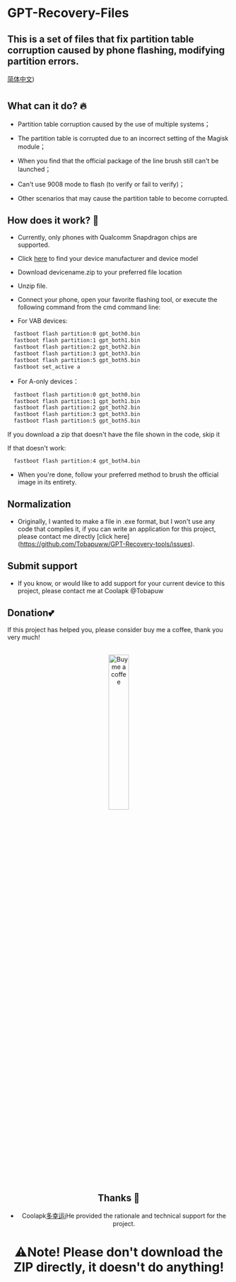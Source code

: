 # GPT-Recovery-Files
## This is a set of files that fix partition table corruption caused by phone flashing, modifying partition errors.

[简体中文](https://github.com/Tobapuww/GPT-Recovery-Files/blob/main/README.md))
 #
## What can it do? 🔥

  - Partition table corruption caused by the use of multiple systems；
  
  - The partition table is corrupted due to an incorrect setting of the Magisk module；
  
  - When you find that the official package of the line brush still can't be launched；
  
  - Can't use 9008 mode to flash (to verify or fail to verify)；
  
  - Other scenarios that may cause the partition table to become corrupted.
  
  
 ## How does it work? 🚀
 
- Currently, only phones with Qualcomm Snapdragon chips are supported.
  
- Click [here](https://github.com/Tobapuww/GPT-Recovery-tools/device) to find your device manufacturer and device model

- Download devicename.zip to your preferred file location
  
- Unzip file.
  
- Connect your phone, open your favorite flashing tool, or execute the following command from the cmd command line:

- For VAB devices:
  
```bat
  fastboot flash partition:0 gpt_both0.bin
  fastboot flash partition:1 gpt_both1.bin
  fastboot flash partition:2 gpt_both2.bin
  fastboot flash partition:3 gpt_both3.bin
  fastboot flash partition:5 gpt_both5.bin
  fastboot set_active a
```
- For A-only devices：

```bat
  fastboot flash partition:0 gpt_both0.bin
  fastboot flash partition:1 gpt_both1.bin
  fastboot flash partition:2 gpt_both2.bin
  fastboot flash partition:3 gpt_both3.bin
  fastboot flash partition:5 gpt_both5.bin
```

If you download a zip that doesn't have the file shown in the code, skip it

If that doesn't work:
```bat
  fastboot flash partition:4 gpt_both4.bin
```

- When you're done, follow your preferred method to brush the official image in its entirety.
  
## Normalization
- Originally, I wanted to make a file in .exe format, but I won't use any code that compiles it, if you can write an application for this project, please contact me directly [click here] (https://github.com/Tobapuww/GPT-Recovery-tools/issues).

## Submit support
- If you know, or would like to add support for your current device to this project, please contact me at Coolapk @Tobapuw

## Donation💕
If this project has helped you, please consider buy me a coffee, thank you very much!
<div align="center">
  <br>
  <a href="[https://www.buymeacoffee.com/gptrecoveryfiles]"><img src="https://github.com/Mahmud0808/Iconify/blob/beta/.github/resources/bmc-button.png" width="30%" alt="Buy me a coffee" /></a>
  <br><br>

## Thanks 🤝
- Coolapk[多幸运i](http://www.coolapk.com/u/8160711)He provided the rationale and technical support for the project.

# ⚠️Note! Please don't download the ZIP directly, it doesn't do anything!

